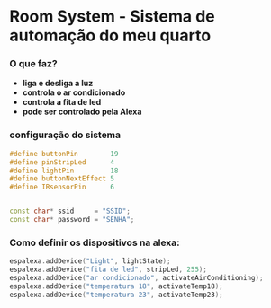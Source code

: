 # Room System - Sistema de automação do meu quarto

### O que faz?

 - **liga e desliga a luz**
 - **controla o ar condicionado**
 - **controla a fita de led**
 - **pode ser controlado pela Alexa**

### configuração do sistema
```cpp
#define buttonPin        19
#define pinStripLed      4 
#define lightPin         18
#define buttonNextEffect 5
#define IRsensorPin      6


const char* ssid     = "SSID";
const char* password = "SENHA";
```

### Como definir os dispositivos na alexa:

```cpp
espalexa.addDevice("Light", lightState); 
espalexa.addDevice("fita de led", stripLed, 255); 
espalexa.addDevice("ar condicionado", activateAirConditioning); 
espalexa.addDevice("temperatura 18", activateTemp18);
espalexa.addDevice("temperatura 23", activateTemp23);
```
